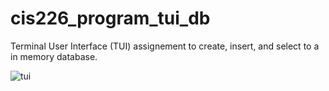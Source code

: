 # cis226_program_tui_db

  Terminal User Interface (TUI) assignement to create, insert, and select to a in memory database.
  
![tui](https://user-images.githubusercontent.com/95139987/199366295-36e4c414-10cc-45ba-b5cf-44da5dcca5b9.png)
